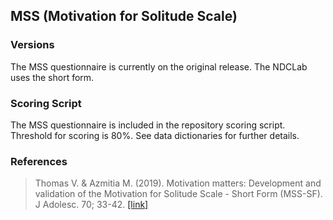 ## MSS (Motivation for Solitude Scale)

### Versions
The MSS questionnaire is currently on the original release. The NDCLab uses the short form.


### Scoring Script
The MSS questionnaire is included in the repository scoring script. Threshold for scoring is 80%. See data dictionaries for further details.


### References
> Thomas V. & Azmitia M. (2019). Motivation matters: Development and validation of the Motivation for Solitude Scale - Short Form (MSS-SF). J Adolesc. 70; 33-42. [[link]](https://pubmed.ncbi.nlm.nih.gov/30472399/)